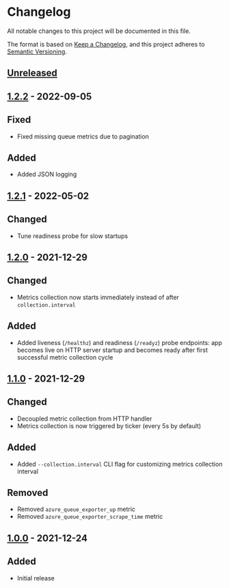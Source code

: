 # Changelog

All notable changes to this project will be documented in this file.

The format is based on [Keep a Changelog](https://keepachangelog.com/en/1.0.0/),
and this project adheres to [Semantic Versioning](https://semver.org/spec/v2.0.0.html).

## [Unreleased]

## [1.2.2] - 2022-09-05

## Fixed

- Fixed missing queue metrics due to pagination

## Added

- Added JSON logging

## [1.2.1] - 2022-05-02

## Changed

- Tune readiness probe for slow startups

## [1.2.0] - 2021-12-29

## Changed

- Metrics collection now starts immediately instead of after `collection.interval`

## Added

- Added liveness (`/healthz`) and readiness (`/readyz`) probe endpoints: app becomes live on HTTP server startup and becomes ready after first successful metric collection cycle

## [1.1.0] - 2021-12-29

## Changed

- Decoupled metric collection from HTTP handler
- Metrics collection is now triggered by ticker (every 5s by default)

## Added

- Added `--collection.interval` CLI flag for customizing metrics collection interval

## Removed

- Removed `azure_queue_exporter_up` metric
- Removed `azure_queue_exporter_scrape_time` metric

## [1.0.0] - 2021-12-24

## Added

- Initial release

[unreleased]: https://github.com/youscan/azure_storage_queue_exporter/compare/v1.2.2...HEAD
[1.2.2]: https://github.com/youscan/azure_storage_queue_exporter/compare/v1.2.1...v1.2.2
[1.2.1]: https://github.com/youscan/azure_storage_queue_exporter/compare/v1.2.0...v1.2.1
[1.2.0]: https://github.com/youscan/azure_storage_queue_exporter/compare/v1.1.0...v1.2.0
[1.1.0]: https://github.com/youscan/azure_storage_queue_exporter/compare/v1.0.0...v1.1.0
[1.0.0]: https://github.com/youscan/azure_storage_queue_exporter/compare/02d1ad2...v1.0.0
